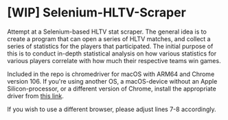 # [WIP] Selenium-HLTV-Scraper
 Attempt at a Selenium-based HLTV stat scraper. The general idea is to create a program that can open a series of HLTV matches, and collect a series of statistics for the players that participated. The initial purpose of this is to conduct in-depth statistical analysis on how various statistics for various players correlate with how much their respective teams win games. 
 
 Included in the repo is chromedriver for macOS with ARM64 and Chrome version 106. If you're using another OS, a macOS-device without an Apple Silicon-processor, or a different version of Chrome, install the appropriate driver from [this link](https://chromedriver.chromium.org/downloads). 
 
 If you wish to use a different browser, please adjust lines 7-8 accordingly. 
